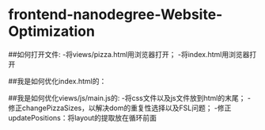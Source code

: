 # frontend-nanodegree-Website-Optimization
##如何打开文件:
-将views/pizza.html用浏览器打开；
-将index.html用浏览器打开

##我是如何优化index.html的：

##我是如何优化views/js/main.js的:
-将css文件以及js文件放到html的末尾；
-修正changePizzaSizes，以解决dom的重复性选择以及FSL问题；
-修正updatePositions：将layout的提取放在循环前面
